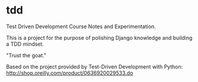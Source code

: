 # tdd
Test Driven Development Course Notes and Experimentation.

This is a project for the purpose of polishing Django knowledge and building a TDD mindset. 

"Trust the goat."

Based on the project provided by Test-Driven Development with Python:
http://shop.oreilly.com/product/0636920029533.do

